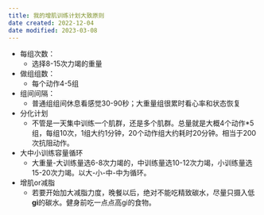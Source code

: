 ```yaml
---
title: 我的增肌训练计划大致原则
date created: 2022-12-04
date modified: 2023-03-08
---
```

- 每组次数：
	- 选择8-15次力竭的重量
- 做组组数：
	- 每个动作4-5组
- 组间间隔：
	- 普通组组间休息看感觉30-90秒；大重量组很累时看心率和状态恢复
- 分化计划
	- 不管是一天集中训练一个肌群，还是多个肌群。总量就是大概4个动作*5组，每组10次，1组大约1分钟，20个动作组大约耗时20分钟。相当于200次抗阻动作。
- 大中小训练容量循环
	- 大重量-大训练量选6-8次力竭的，中训练量选10-12次力竭，小训练量选15-20次力竭。以大-小-中-中为循环。
- 增肌or减脂
	- 若要开始加大减脂力度，晚餐以后，绝对不能吃精致碳水，尽量只摄入低**gi**的碳水。健身前吃一点点高gi的食物。
